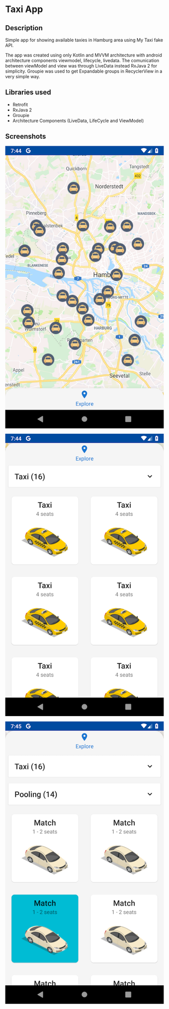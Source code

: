 # Taxi App

## Description
Simple app for showing available taxies in Hamburg area using My Taxi fake API. 

The app was created using only Kotlin and MVVM architecture with android architecture components viewmodel, lifecycle, livedata.
The comunication between viewModel and view was through LiveData instead RxJava 2 for simplicity.
Groupie was used to get Expandable groups in RecyclerView in a very simple way.

## Libraries used
* Retrofit
* RxJava 2
* Groupie
* Architecture Components (LiveData, LifeCycle and ViewModel)

## Screenshots

![Screenshot 1](https://github.com/yiyocx/taxi-app/blob/master/screenshots/1.png)

![Screenshot 2](https://github.com/yiyocx/taxi-app/blob/master/screenshots/2.png)

![Screenshot 3](https://github.com/yiyocx/taxi-app/blob/master/screenshots/3.png)
